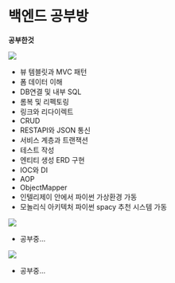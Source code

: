 # 백엔드 공부방

**공부한것**
<div>
<img src="https://img.shields.io/badge/Spring%20Boot-6DB33F?style=flat-square&logo=SpringBoot&logoColor=white"/>

- 뷰 템블릿과 MVC 패턴
- 폼 데이터 이해
- DB연결 및 내부 SQL
- 롬복 및 리펙토링
- 링크와 리다이렉트
- CRUD
- RESTAPI와 JSON 통신
- 서비스 계층과 트랜잭션
- 테스트 작성
- 엔티티 생성 ERD 구현
- IOC와 DI
- AOP
- ObjectMapper
- 인텔리제이 안에서 파이썬 가상환경 가동
- 모놀리식 아키텍처 파이썬 spacy 추천 시스템 가동
</div>

<div>
<img src="https://img.shields.io/badge/Django-092E20?style=flat-square&logo=Django&logoColor=white"/>

- 공부중...
</div>

<img src="https://img.shields.io/badge/FastAPI-009688?style=flat-square&logo=FastAPI&logoColor=white"/>

- 공부중...

